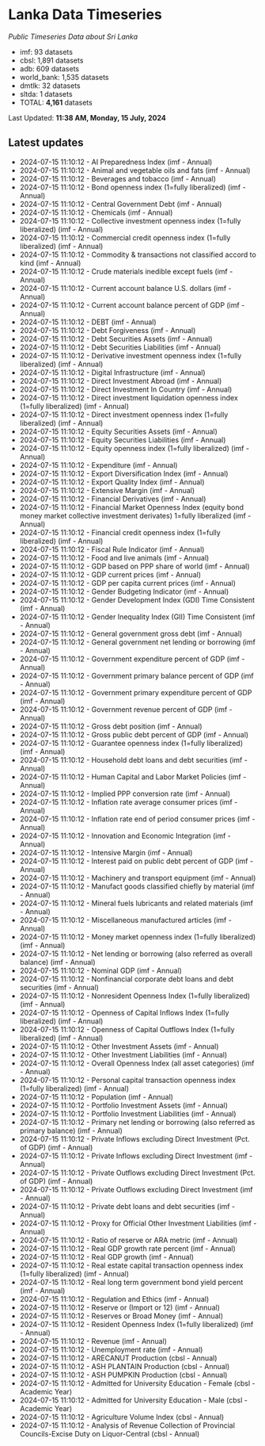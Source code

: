 # Lanka Data Timeseries
*Public Timeseries Data about Sri Lanka*

* imf: 93 datasets
* cbsl: 1,891 datasets
* adb: 609 datasets
* world_bank: 1,535 datasets
* dmtlk: 32 datasets
* sltda: 1 datasets
* TOTAL: **4,161** datasets

Last Updated: **11:38 AM, Monday, 15 July, 2024**

## Latest updates

* 2024-07-15 11:10:12 - AI Preparedness Index (imf - Annual)
* 2024-07-15 11:10:12 - Animal and vegetable oils and fats (imf - Annual)
* 2024-07-15 11:10:12 - Beverages and tobacco (imf - Annual)
* 2024-07-15 11:10:12 - Bond openness index (1=fully liberalized) (imf - Annual)
* 2024-07-15 11:10:12 - Central Government Debt (imf - Annual)
* 2024-07-15 11:10:12 - Chemicals (imf - Annual)
* 2024-07-15 11:10:12 - Collective investment openness index (1=fully liberalized) (imf - Annual)
* 2024-07-15 11:10:12 - Commercial credit openness index (1=fully liberalized) (imf - Annual)
* 2024-07-15 11:10:12 - Commodity & transactions not classified accord to kind (imf - Annual)
* 2024-07-15 11:10:12 - Crude materials inedible except fuels (imf - Annual)
* 2024-07-15 11:10:12 - Current account balance U.S. dollars (imf - Annual)
* 2024-07-15 11:10:12 - Current account balance percent of GDP (imf - Annual)
* 2024-07-15 11:10:12 - DEBT (imf - Annual)
* 2024-07-15 11:10:12 - Debt Forgiveness (imf - Annual)
* 2024-07-15 11:10:12 - Debt Securities Assets (imf - Annual)
* 2024-07-15 11:10:12 - Debt Securities Liabilities (imf - Annual)
* 2024-07-15 11:10:12 - Derivative investment openness index (1=fully liberalized) (imf - Annual)
* 2024-07-15 11:10:12 - Digital Infrastructure (imf - Annual)
* 2024-07-15 11:10:12 - Direct Investment Abroad (imf - Annual)
* 2024-07-15 11:10:12 - Direct Investment In Country (imf - Annual)
* 2024-07-15 11:10:12 - Direct investment liquidation openness index (1=fully liberalized) (imf - Annual)
* 2024-07-15 11:10:12 - Direct investment openness index (1=fully liberalized) (imf - Annual)
* 2024-07-15 11:10:12 - Equity Securities Assets (imf - Annual)
* 2024-07-15 11:10:12 - Equity Securities Liabilities (imf - Annual)
* 2024-07-15 11:10:12 - Equity openness index (1=fully liberalized) (imf - Annual)
* 2024-07-15 11:10:12 - Expenditure (imf - Annual)
* 2024-07-15 11:10:12 - Export Diversification Index (imf - Annual)
* 2024-07-15 11:10:12 - Export Quality Index (imf - Annual)
* 2024-07-15 11:10:12 - Extensive Margin (imf - Annual)
* 2024-07-15 11:10:12 - Financial Derivatives (imf - Annual)
* 2024-07-15 11:10:12 - Financial Market Openness Index (equity bond money market collective investment derivates) 1=fully liberalized (imf - Annual)
* 2024-07-15 11:10:12 - Financial credit openness index (1=fully liberalized) (imf - Annual)
* 2024-07-15 11:10:12 - Fiscal Rule Indicator (imf - Annual)
* 2024-07-15 11:10:12 - Food and live animals (imf - Annual)
* 2024-07-15 11:10:12 - GDP based on PPP share of world (imf - Annual)
* 2024-07-15 11:10:12 - GDP current prices (imf - Annual)
* 2024-07-15 11:10:12 - GDP per capita current prices (imf - Annual)
* 2024-07-15 11:10:12 - Gender Budgeting Indicator (imf - Annual)
* 2024-07-15 11:10:12 - Gender Development Index (GDI) Time Consistent (imf - Annual)
* 2024-07-15 11:10:12 - Gender Inequality Index (GII) Time Consistent (imf - Annual)
* 2024-07-15 11:10:12 - General government gross debt (imf - Annual)
* 2024-07-15 11:10:12 - General government net lending or borrowing (imf - Annual)
* 2024-07-15 11:10:12 - Government expenditure percent of GDP (imf - Annual)
* 2024-07-15 11:10:12 - Government primary balance percent of GDP (imf - Annual)
* 2024-07-15 11:10:12 - Government primary expenditure percent of GDP (imf - Annual)
* 2024-07-15 11:10:12 - Government revenue percent of GDP (imf - Annual)
* 2024-07-15 11:10:12 - Gross debt position (imf - Annual)
* 2024-07-15 11:10:12 - Gross public debt percent of GDP (imf - Annual)
* 2024-07-15 11:10:12 - Guarantee openness index (1=fully liberalized) (imf - Annual)
* 2024-07-15 11:10:12 - Household debt loans and debt securities (imf - Annual)
* 2024-07-15 11:10:12 - Human Capital and Labor Market Policies (imf - Annual)
* 2024-07-15 11:10:12 - Implied PPP conversion rate (imf - Annual)
* 2024-07-15 11:10:12 - Inflation rate average consumer prices (imf - Annual)
* 2024-07-15 11:10:12 - Inflation rate end of period consumer prices (imf - Annual)
* 2024-07-15 11:10:12 - Innovation and Economic Integration (imf - Annual)
* 2024-07-15 11:10:12 - Intensive Margin (imf - Annual)
* 2024-07-15 11:10:12 - Interest paid on public debt percent of GDP (imf - Annual)
* 2024-07-15 11:10:12 - Machinery and transport equipment (imf - Annual)
* 2024-07-15 11:10:12 - Manufact goods classified chiefly by material (imf - Annual)
* 2024-07-15 11:10:12 - Mineral fuels lubricants and related materials (imf - Annual)
* 2024-07-15 11:10:12 - Miscellaneous manufactured articles (imf - Annual)
* 2024-07-15 11:10:12 - Money market openness index (1=fully liberalized) (imf - Annual)
* 2024-07-15 11:10:12 - Net lending or borrowing (also referred as overall balance) (imf - Annual)
* 2024-07-15 11:10:12 - Nominal GDP (imf - Annual)
* 2024-07-15 11:10:12 - Nonfinancial corporate debt loans and debt securities (imf - Annual)
* 2024-07-15 11:10:12 - Nonresident Openness Index (1=fully liberalized) (imf - Annual)
* 2024-07-15 11:10:12 - Openness of Capital Inflows Index (1=fully liberalized) (imf - Annual)
* 2024-07-15 11:10:12 - Openness of Capital Outflows Index (1=fully liberalized) (imf - Annual)
* 2024-07-15 11:10:12 - Other Investment Assets (imf - Annual)
* 2024-07-15 11:10:12 - Other Investment Liabilities (imf - Annual)
* 2024-07-15 11:10:12 - Overall Openness Index (all asset categories) (imf - Annual)
* 2024-07-15 11:10:12 - Personal capital transaction openness index (1=fully liberalized) (imf - Annual)
* 2024-07-15 11:10:12 - Population (imf - Annual)
* 2024-07-15 11:10:12 - Portfolio Investment Assets (imf - Annual)
* 2024-07-15 11:10:12 - Portfolio Investment Liabilities (imf - Annual)
* 2024-07-15 11:10:12 - Primary net lending or borrowing (also referred as primary balance) (imf - Annual)
* 2024-07-15 11:10:12 - Private Inflows excluding Direct Investment (Pct. of GDP) (imf - Annual)
* 2024-07-15 11:10:12 - Private Inflows excluding Direct Investment (imf - Annual)
* 2024-07-15 11:10:12 - Private Outflows excluding Direct Investment (Pct. of GDP) (imf - Annual)
* 2024-07-15 11:10:12 - Private Outflows excluding Direct Investment (imf - Annual)
* 2024-07-15 11:10:12 - Private debt loans and debt securities (imf - Annual)
* 2024-07-15 11:10:12 - Proxy for Official Other Investment Liabilities (imf - Annual)
* 2024-07-15 11:10:12 - Ratio of reserve or ARA metric (imf - Annual)
* 2024-07-15 11:10:12 - Real GDP growth rate percent (imf - Annual)
* 2024-07-15 11:10:12 - Real GDP growth (imf - Annual)
* 2024-07-15 11:10:12 - Real estate capital transaction openness index (1=fully liberalized) (imf - Annual)
* 2024-07-15 11:10:12 - Real long term government bond yield percent (imf - Annual)
* 2024-07-15 11:10:12 - Regulation and Ethics (imf - Annual)
* 2024-07-15 11:10:12 - Reserve or (Import or 12) (imf - Annual)
* 2024-07-15 11:10:12 - Reserves or Broad Money (imf - Annual)
* 2024-07-15 11:10:12 - Resident Openness Index (1=fully liberalized) (imf - Annual)
* 2024-07-15 11:10:12 - Revenue (imf - Annual)
* 2024-07-15 11:10:12 - Unemployment rate (imf - Annual)
* 2024-07-15 11:10:12 - ARECANUT Production (cbsl - Annual)
* 2024-07-15 11:10:12 - ASH PLANTAIN Production (cbsl - Annual)
* 2024-07-15 11:10:12 - ASH PUMPKIN Production (cbsl - Annual)
* 2024-07-15 11:10:12 - Admitted for University Education - Female (cbsl - Academic Year)
* 2024-07-15 11:10:12 - Admitted for University Education - Male (cbsl - Academic Year)
* 2024-07-15 11:10:12 - Agriculture Volume Index (cbsl - Annual)
* 2024-07-15 11:10:12 - Analysis of Revenue Collection of Provincial Councils-Excise Duty on Liquor-Central (cbsl - Annual)